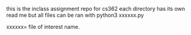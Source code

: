 this is the inclass assignment repo for cs362
each directory has its own read me 
but all files can be ran with 
python3 xxxxxx.py

xxxxxx= file of interest name.